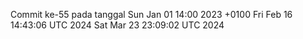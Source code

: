 Commit ke-55 pada tanggal Sun Jan 01 14:00 2023 +0100
Fri Feb 16 14:43:06 UTC 2024
Sat Mar 23 23:09:02 UTC 2024
